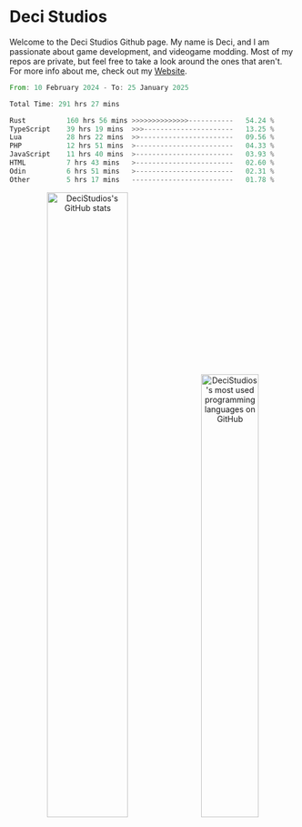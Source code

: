 # Deci Studios
Welcome to the Deci Studios Github page. My name is Deci, and I am passionate about game development, and videogame modding. Most of my repos are private, but feel free to take a look around the ones that aren't.
For more info about me, check out my <a href="https://decidev.co.uk" target="_blank">Website</a>.
<!--START_SECTION:waka-->

```rust
From: 10 February 2024 - To: 25 January 2025

Total Time: 291 hrs 27 mins

Rust          160 hrs 56 mins >>>>>>>>>>>>>>-----------   54.24 %
TypeScript    39 hrs 19 mins  >>>----------------------   13.25 %
Lua           28 hrs 22 mins  >>-----------------------   09.56 %
PHP           12 hrs 51 mins  >------------------------   04.33 %
JavaScript    11 hrs 40 mins  >------------------------   03.93 %
HTML          7 hrs 43 mins   >------------------------   02.60 %
Odin          6 hrs 51 mins   >------------------------   02.31 %
Other         5 hrs 17 mins   -------------------------   01.78 %
```

<!--END_SECTION:waka-->
<p align="center">
  <a href="https://github.com/anuraghazra/github-readme-stats" target="_blank"><img src="https://github-readme-stats.vercel.app/api?username=decistudios&show_icons=true&count_private=true&theme=omni&hide_border=true" alt="DeciStudios's GitHub stats" width="53.1%" /></a>
  <a href="https://github.com/anuraghazra/github-readme-stats" target="_blank"><img width="44.7%" src="https://github-readme-stats.vercel.app/api/top-langs/?username=decistudios&theme=omni&layout=compact&hide_border=true&langs_count=6" alt="DeciStudios's most used programming languages on GitHub" /></a>
</p>


